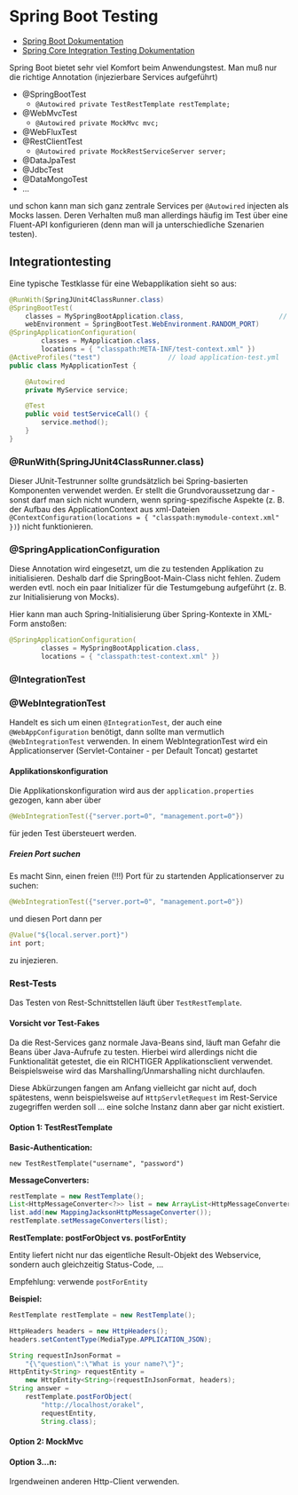 # Spring Boot Testing

* [Spring Boot Dokumentation](https://docs.spring.io/spring-boot/docs/current/reference/html/boot-features-testing.html)
* [Spring Core Integration Testing Dokumentation](http://docs.spring.io/spring/docs/current/spring-framework-reference/html/integration-testing.html)

Spring Boot bietet sehr viel Komfort beim Anwendungstest. Man muß nur die richtige Annotation (injezierbare Services aufgeführt)

* @SpringBootTest
  * `@Autowired private TestRestTemplate restTemplate;`
* @WebMvcTest
  * `@Autowired private MockMvc mvc;`
* @WebFluxTest
* @RestClientTest
  * `@Autowired private MockRestServiceServer server;`
* @DataJpaTest
* @JdbcTest
* @DataMongoTest
* ...

und schon kann man sich ganz zentrale Services per `@Autowired` injecten als Mocks lassen. Deren Verhalten muß man allerdings häufig im Test über eine Fluent-API konfigurieren (denn man will ja unterschiedliche Szenarien testen).

## Integrationtesting

Eine typische Testklasse für eine Webapplikation sieht so aus:

```java
@RunWith(SpringJUnit4ClassRunner.class)
@SpringBootTest(
    classes = MySpringBootApplication.class,                        // Startup-Klasse (mit main-Methode)
    webEnvironment = SpringBootTest.WebEnvironment.RANDOM_PORT)
@SpringApplicationConfiguration(
        classes = MyApplication.class,
        locations = { "classpath:META-INF/test-context.xml" })
@ActiveProfiles("test")                 // load application-test.yml
public class MyApplicationTest {

    @Autowired
    private MyService service;

    @Test
    public void testServiceCall() {
        service.method();
    }
}
```

### @RunWith(SpringJUnit4ClassRunner.class)

Dieser JUnit-Testrunner sollte grundsätzlich bei Spring-basierten Komponenten verwendet werden. Er stellt die Grundvoraussetzung dar - sonst darf man sich nicht wundern, wenn spring-spezifische Aspekte (z. B. der Aufbau des ApplicationContext aus xml-Dateien ``@ContextConfiguration(locations = { "classpath:mymodule-context.xml" })``) nicht funktionieren.

### @SpringApplicationConfiguration

Diese Annotation wird eingesetzt, um die zu testenden Applikation zu initialisieren. Deshalb darf die SpringBoot-Main-Class nicht fehlen. Zudem werden evtl. noch ein paar Initializer für die Testumgebung aufgeführt (z. B. zur Initialisierung von Mocks).

Hier kann man auch Spring-Initialisierung über Spring-Kontexte in XML-Form anstoßen:

```java
@SpringApplicationConfiguration(
        classes = MySpringBootApplication.class,
        locations = { "classpath:test-context.xml" })
```

### @IntegrationTest

### @WebIntegrationTest

Handelt es sich um einen ``@IntegrationTest``, der auch eine ``@WebAppConfiguration`` benötigt, dann sollte man vermutlich ``@WebIntegrationTest`` verwenden. In einem WebIntegrationTest wird ein Applicationserver (Servlet-Container - per Default Toncat) gestartet

#### Applikationskonfiguration

Die Applikationskonfiguration wird aus der ``application.properties`` gezogen, kann aber über

```java
@WebIntegrationTest({"server.port=0", "management.port=0"})
```

für jeden Test übersteuert werden.

##### Freien Port suchen

Es macht Sinn, einen freien (!!!) Port für zu startenden Applicationserver zu suchen:

```java
@WebIntegrationTest({"server.port=0", "management.port=0"})
```

und diesen Port dann per

```java
@Value("${local.server.port}")
int port;
```

zu injezieren.

### Rest-Tests

Das Testen von Rest-Schnittstellen läuft über ``TestRestTemplate``.

#### Vorsicht vor Test-Fakes

Da die Rest-Services ganz normale Java-Beans sind, läuft man Gefahr die Beans über Java-Aufrufe zu testen. Hierbei wird allerdings nicht die Funktionalität getestet, die ein RICHTIGER Applikationsclient verwendet. Beispielsweise wird das Marshalling/Unmarshalling nicht durchlaufen.

Diese Abkürzungen fangen am Anfang vielleicht gar nicht auf, doch spätestens, wenn beispielsweise auf ``HttpServletRequest`` im Rest-Service zugegriffen werden soll ... eine solche Instanz dann aber gar nicht existiert.

#### Option 1: TestRestTemplate

**Basic-Authentication:**

``new TestRestTemplate("username", "password")``

**MessageConverters:**

```java
restTemplate = new RestTemplate();
List<HttpMessageConverter<?>> list = new ArrayList<HttpMessageConverter<?>>();
list.add(new MappingJacksonHttpMessageConverter());
restTemplate.setMessageConverters(list);
```

**RestTemplate: postForObject vs. postForEntity**

Entity liefert nicht nur das eigentliche Result-Objekt des Webservice, sondern auch gleichzeitig Status-Code, ...

Empfehlung: verwende ``postForEntity``

**Beispiel:**

```java
RestTemplate restTemplate = new RestTemplate();

HttpHeaders headers = new HttpHeaders();
headers.setContentType(MediaType.APPLICATION_JSON);

String requestInJsonFormat = 
    "{\"question\":\"What is your name?\"}";
HttpEntity<String> requestEntity = 
    new HttpEntity<String>(requestInJsonFormat, headers);
String answer =
    restTemplate.postForObject(
        "http://localhost/orakel",
        requestEntity,
        String.class);
```

#### Option 2: MockMvc

#### Option 3...n:

Irgendweinen anderen Http-Client verwenden.
